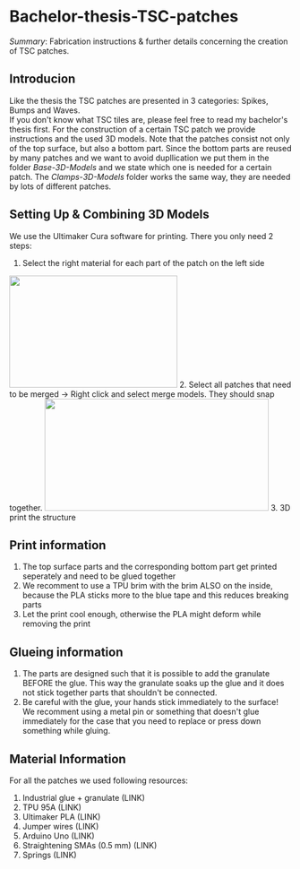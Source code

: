 # Bachelor-thesis-TSC-patches

*Summary*:
Fabrication instructions &amp; further details concerning the creation of TSC patches.

## Introducion

Like the thesis the TSC patches are presented in 3 categories: Spikes, Bumps and Waves.  
If you don't know what TSC tiles are, please feel free to read my bachelor's thesis first. For the construction of a certain TSC patch we provide instructions and the used 3D models.
Note that the patches consist not only of the top surface, but also a bottom part. Since the bottom parts are reused by many patches and we want to avoid dupllication we put them in the folder *Base-3D-Models* and we state which one is needed for a certain patch. The *Clamps-3D-Models* folder works the same way, they are needed by lots of different patches.

## Setting Up &amp; Combining 3D Models

We use the Ultimaker Cura software for printing. There you only need 2 steps: 
1. Select the right material for each part of the patch on the left side 
<img src="https://user-images.githubusercontent.com/82590951/185628026-55f0e1e7-80df-4941-8b28-101c5e1660b2.png" width="300" height="200" />
2. Select all patches that need to be merged -> Right click and select merge models. They should snap together.
<img src="https://user-images.githubusercontent.com/82590951/185628018-71d602d0-4283-4541-836d-f150d90c92a8.png" width="400" height="200" />
3. 3D print the structure


## Print information

1. The top surface parts and the corresponding bottom part get printed seperately and need to be glued together
2. We recomment to use a TPU brim with the brim ALSO on the inside, because the PLA sticks more to the blue tape and this reduces breaking parts
3. Let the print cool enough, otherwise the PLA might deform while removing the print

## Glueing information

1. The parts are designed such that it is possible to add the granulate BEFORE the glue. This way the granulate soaks up the glue and it does not stick together parts that shouldn't be connected.
2. Be careful with the glue, your hands stick immediately to the surface! We recomment using a metal pin or something that doesn't glue immediately for the case that you need to replace or press down something while gluing.

## Material Information

For all the patches we used following resources:   
1. Industrial glue + granulate (LINK)
2. TPU 95A (LINK)
3. Ultimaker PLA (LINK)
4. Jumper wires (LINK)
5. Arduino Uno (LINK)
6. Straightening SMAs (0.5 mm) (LINK)
7. Springs (LINK)
